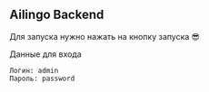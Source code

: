 ## Ailingo Backend

Для запуска нужно нажать на кнопку запуска 😎

Данные для входа
```
Логин: admin
Пароль: password
```